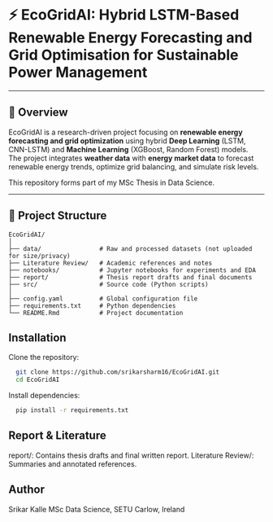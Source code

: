 # ⚡ EcoGridAI: Hybrid LSTM-Based Renewable Energy Forecasting and Grid Optimisation for Sustainable Power Management

---

## 📖 Overview
EcoGridAI is a research-driven project focusing on **renewable energy forecasting and grid optimization** using hybrid **Deep Learning** (LSTM, CNN-LSTM) and **Machine Learning** (XGBoost, Random Forest) models.  
The project integrates **weather data** with **energy market data** to forecast renewable energy trends, optimize grid balancing, and simulate risk levels.  

This repository forms part of my MSc Thesis in Data Science.

---

## 📂 Project Structure

```plaintext
EcoGridAI/
│
├── data/                # Raw and processed datasets (not uploaded for size/privacy)
├── Literature Review/   # Academic references and notes
├── notebooks/           # Jupyter notebooks for experiments and EDA
├── report/              # Thesis report drafts and final documents
├── src/                 # Source code (Python scripts)
│
├── config.yaml          # Global configuration file
├── requirements.txt     # Python dependencies
└── README.Rmd           # Project documentation
```

## Installation

Clone the repository:
```bash
  git clone https://github.com/srikarsharm16/EcoGridAI.git
  cd EcoGridAI
```
Install dependencies:
```bash
  pip install -r requirements.txt
```
## Report & Literature

report/: Contains thesis drafts and final written report.
Literature Review/: Summaries and annotated references.

## Author
Srikar Kalle
MSc Data Science, SETU Carlow, Ireland

